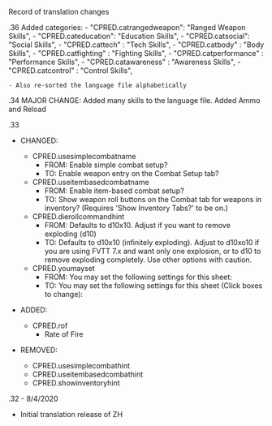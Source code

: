Record of translation changes

.36 Added categories:
    - "CPRED.catrangedweapon": "Ranged Weapon Skills",
    - "CPRED.cateducation": "Education Skills",
    - "CPRED.catsocial": "Social Skills",
    - "CPRED.cattech" : "Tech Skills",
    - "CPRED.catbody" : "Body Skills",
    - "CPRED.catfighting" : "Fighting Skills",
    - "CPRED.catperformance" : "Performance Skills",
    - "CPRED.catawareness" : "Awareness Skills",
    - "CPRED.catcontrol" : "Control Skills",
    
    - Also re-sorted the language file alphabetically
    

.34
    MAJOR CHANGE: Added many skills to the language file.
    Added Ammo and Reload

.33
  - CHANGED:
    - CPRED.usesimplecombatname
      - FROM: Enable simple combat setup?
      - TO: Enable weapon entry on the Combat Setup tab?
    - CPRED.useitembasedcombatname
      - FROM: Enable item-based combat setup?
      - TO: Show weapon roll buttons on the Combat tab for weapons in inventory? (Requires 'Show Inventory Tabs?' to be on.)
    - CPRED.dierollcommandhint
      - FROM: Defaults to d10x10. Adjust if you want to remove exploding (d10)
      - TO: Defaults to d10x10 (infinitely exploding). Adjust to d10xo10 if you are using FVTT 7.x and want only one explosion, or to d10 to remove exploding completely. Use other options with caution.
    - CPRED.youmayset
      - FROM: You may set the following settings for this sheet:
      - TO: You may set the following settings for this sheet (Click boxes to change):

  - ADDED:
    - CPRED.rof
      - Rate of Fire

  - REMOVED:
    - CPRED.usesimplecombathint
    - CPRED.useitembasedcombathint
    - CPRED.showinventoryhint

.32 - 8/4/2020
  - Initial translation release of ZH